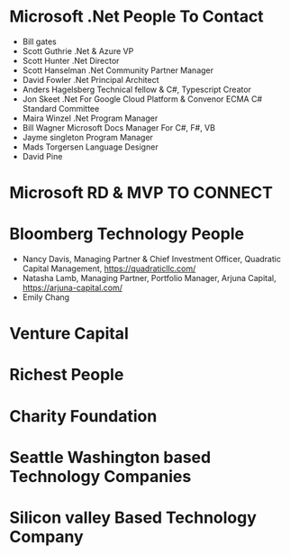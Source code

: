 # Microsoft .Net People To Contact
- Bill gates 
- Scott Guthrie .Net & Azure VP
- Scott Hunter .Net Director
- Scott Hanselman .Net Community Partner Manager
- David Fowler .Net Principal Architect
- Anders Hagelsberg Technical fellow & C#, Typescript Creator
- Jon Skeet .Net For Google Cloud Platform & Convenor ECMA C# Standard Committee
- Maira Winzel .Net Program Manager
- Bill Wagner Microsoft Docs Manager For C#, F#, VB
- Jayme singleton Program Manager
- Mads Torgersen Language Designer
- David Pine

# Microsoft RD & MVP TO CONNECT

# Bloomberg Technology People
- Nancy Davis, Managing Partner & Chief Investment Officer, Quadratic Capital Management, https://quadraticllc.com/
- Natasha Lamb, Managing Partner, Portfolio Manager, Arjuna Capital, https://arjuna-capital.com/
- Emily Chang

# Venture Capital

# Richest People

# Charity Foundation

# Seattle Washington based Technology Companies

# Silicon valley Based Technology Company
